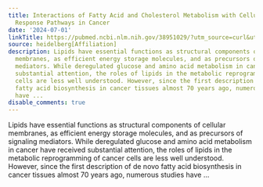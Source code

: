 ```yaml
---
title: Interactions of Fatty Acid and Cholesterol Metabolism with Cellular Stress
  Response Pathways in Cancer
date: '2024-07-01'
linkTitle: https://pubmed.ncbi.nlm.nih.gov/38951029/?utm_source=curl&utm_medium=rss&utm_campaign=pubmed-2&utm_content=1FakS-2QOkCT8HsMOQP1bCRQ4YzyumYOmxmF0moLsQ3dFB1E9V&fc=20220326224207&ff=20240702183523&v=2.18.0.post9+e462414
source: heidelberg[Affiliation]
description: Lipids have essential functions as structural components of cellular
  membranes, as efficient energy storage molecules, and as precursors of signaling
  mediators. While deregulated glucose and amino acid metabolism in cancer have received
  substantial attention, the roles of lipids in the metabolic reprogramming of cancer
  cells are less well understood. However, since the first description of de novo
  fatty acid biosynthesis in cancer tissues almost 70 years ago, numerous studies
  have ...
disable_comments: true
---
```

Lipids have essential functions as structural components of cellular membranes, as efficient energy storage molecules, and as precursors of signaling mediators. While deregulated glucose and amino acid metabolism in cancer have received substantial attention, the roles of lipids in the metabolic reprogramming of cancer cells are less well understood. However, since the first description of de novo fatty acid biosynthesis in cancer tissues almost 70 years ago, numerous studies have ...